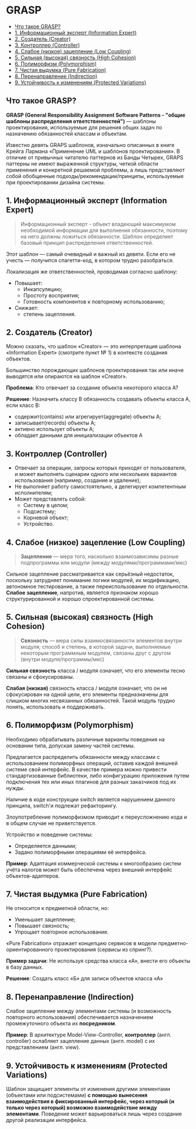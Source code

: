 # GRASP
- [Что такое GRASP?](#что-такое-grasp)
- [1. Информационный эксперт (Information Expert)](#1-информационный-эксперт-information-expert)
- [2. Создатель (Creator)](#2-создатель-creator)
- [3. Контроллер (Controller)](#3-контроллер-controller)
- [4. Слабое (низкое) зацепление (Low Coupling)](#4-слабое-низкое-зацепление-low-coupling)
- [5. Сильная (высокая) связность (High Cohesion)](#5-сильная-высокая-связность-high-cohesion)
- [6. Полиморфизм (Polymorphism)](#6-полиморфизм-polymorphism)
- [7. Чистая выдумка (Pure Fabrication)](#7-чистая-выдумка-pure-fabrication)
- [8. Перенаправление (Indirection)](#8-перенаправление-indirection)
- [9. Устойчивость к изменениям (Protected Variations)](#9-устойчивость-к-изменениям-protected-variations)

## Что такое GRASP?
__GRASP (General Responsibility Assignment Software Patterns - "общие шаблоны распределения ответственностей")__ — шаблоны проектирования, используемые для решения общих задач по назначению обязанностей классам и объектам.

Известно девять GRAPS шаблонов, изначально описанных в книге Крейга Лармана «Применение UML и шаблонов проектирования». В отличие от привычных читателю паттернов из Банды Четырех, GRAPS паттерны не имеют выраженной структуры, четкой области применения и конкретной решаемой проблемы, а лишь представляют собой обобщенные подходы/рекомендации/принципы, используемые при проектировании дизайна системы.

## 1. Информационный эксперт (Information Expert)
> Информационный эксперт - объект владеющий максимумом необходимой информации для выполнения обязанности, поэтому на него должны ложиться обязанности. Шаблон определяет базовый принцип распределения ответственностей.

Этот шаблон — самый очевидный и важный из девяти. Если его не учесть — получится спагетти-код, в котором трудно разобраться.

Локализация же ответственностей, проводимая согласно шаблону:
- Повышает:
    - Инкапсуляцию;
    - Простоту восприятия;
    - Готовность компонентов к повторному использованию;
- Снижает:
    - степень зацепления.

## 2. Создатель (Creator)
Можно сказать, что шаблон «Creator» — это интерпретация шаблона «Information Expert» (смотрите пункт № 1) в контексте создания объектов.

Большинство порождающих шаблонов проектирования так или иначе выводятся или опираются на шаблон «Creator».

__Проблема__: Кто отвечает за создание объекта некоторого класса A?

__Решение__: Назначить классу B обязанность создавать объекты класса A, если класс B:

- содержит(contains) или агрегирует(aggregate) объекты A;
- записывает(records) объекты A;
- активно использует объекты A;
- обладает данными для инициализации объектов A

## 3. Контроллер (Controller)
- Отвечает за операции, запросы которых приходят от пользователя, и может выполнять сценарии одного или нескольких вариантов использования (например, создание и удаление);
- Не выполняет работу самостоятельно, а делегирует компетентным исполнителям;
- Может представлять собой:
    - Систему в целом;
    - Подсистему;
    - Корневой объект;
    - Устройство.

## 4. Слабое (низкое) зацепление (Low Coupling)
>__Зацепление__ — мера того, насколько взаимозависимы разные подпрограммы или модули (между модулями/программами/мкс)

Сильное зацепление рассматривается как серьёзный недостаток, поскольку затрудняет понимание логики модулей, их модификацию, автономное тестирование, а также переиспользование по отдельности. __Слабое зацепление__, напротив, является признаком хорошо структурированной и хорошо спроектированной системы.

## 5. Сильная (высокая) связность (High Cohesion)
>__Связность__ — мера силы взаимосвязанности элементов внутри модуля; способ и степень, в которой задачи, выполняемые некоторым программным модулем, связаны друг с другом (внутри модуля/программы/мкс)

__Сильная связность__ класса / модуля означает, что его элементы тесно связаны и сфокусированы.

__Слабая (низкая)__ связность класса / модуля означает, что он не сфокусирован на одной цели, его элементы предназначены для слишком многих несвязанных обязанностей. Такой модуль трудно понять, использовать и поддерживать.


## 6. Полиморфизм (Polymorphism)
Необходимо обрабатывать различные варианты поведения на основании типа, допуская замену частей системы.

Предлагается распределить обязанности между классами с использованием полиморфных операций, оставив каждой внешней системе свой интерфейс. В качестве примера можно привести стандартизованные библиотеки, либо конфигурацию приложения путем подключения тех или иных плагинов для разных заказчиков под их нужды.

Наличие в коде конструкции switch является нарушением данного принципа, switch'и подлежат рефакторингу.

Злоупотребление полиморфизмом приводит к переусложнению кода и в общем случае не приветствуется.

Устройство и поведение системы:
- Определяется данными;
- Задано полиморфными операциями её интерфейса.

__Пример__: Адаптация коммерческой системы к многообразию систем учёта налогов может быть обеспечена через внешний интерфейс объектов-адаптеров.

## 7. Чистая выдумка (Pure Fabrication)
Не относится к предметной области, но:
- Уменьшает зацепление;
- Повышает связность;
- Упрощает повторное использование.

«Pure Fabrication» отражает концепцию сервисов в модели предметно-ориентированного проектирования (сервисы из спринг?).

__Пример задачи__: Не используя средства класса «А», внести его объекты в базу данных.

__Решение__: Создать класс «Б» для записи объектов класса «А»

## 8. Перенаправление (Indirection)
Слабое зацепление между элементами системы (и возможность повторного использования) обеспечивается назначением промежуточного объекта их __посредником__.

__Пример__: В архитектуре Model-View-Controller, __контроллер__ (англ. controller) ослабляет зацепление данных (англ. model) с их представлением (англ. view).

## 9. Устойчивость к изменениям (Protected Variations)
Шаблон защищает элементы от изменения другими элементами (объектами или подсистемами) __с помощью вынесения взаимодействия в фиксированный интерфейс, через который (и только через который) возможно взаимодействие между элементами__. Поведение может варьироваться лишь через создание другой реализации интерфейса.